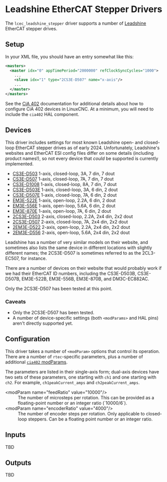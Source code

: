 # Leadshine EtherCAT Stepper Drivers

The `lcec_leadshine_stepper` driver supports a number of
[Leadshine](http://www.leadshine.com) EtherCAT stepper
drives.

## Setup

In your XML file, you should have an entry somewhat like this:

```xml
<masters>
  <master idx="0" appTimePeriod="2000000" refClockSyncCycles="1000">
    ...
    <slave idx="1" type="2CS3E-D507" name="x-axis"/>
	...
  </master>
</masters>
```

See the [CiA 402](cia402.md) documentation for additional details
about how to configure CiA 402 devices in LinuxCNC.  At a minimum, you
will need to include the `cia402` HAL component.

## Devices

This driver includes settings for most known Leadshine open- and
closed-loop EtherCAT stepper drives as of early 2024.  Unfortunately,
Leadshine's websites and EtherCAT ESI config files differ on some
details (including product names!), so not every device that *could*
be supported is currently implemented.

- [CS3E-D503](https://www.leadshine.com/product-detail/CS3E-D503.html) 1-axis, closed-loop, 3A, 7 din, 7 dout
- [CS3E-D507](https://www.leadshine.com/product-detail/CS3E-D507.html) 1-axis, closed-loop, 7A, 7 din, 7 dout
- [CS3E-D1008](https://www.leadshine.com/product-detail/CS3E-D1008.html) 1-axis, closed-loop, 8A, 7 din, 7 dout
- [CS3E-D503E](https://www.leadshine.com/product-detail/CS3E-D503E.html) 1-axis, closed-loop, 3A, 6 din, 2 dout
- [CS3E-D507E](https://www.leadshine.com/product-detail/CS3E-D507E.html) 1-axis, closed-loop, 7A, 6 din, 2 dout
- [EM3E-522E](https://www.leadshine.com/product-detail/EM3E-522E.html) 1-axis, open-loop, 2.2A, 6 din, 2 dout
- [EM3E-556E](https://www.leadshine.com/product-detail/EM3E-556E.html) 1-axis, open-loop, 5.6A, 6 din, 2 dout
- [EM3E-870E](https://www.leadshine.com/product-detail/EM3E-870E.html) 1-axis, open-loop, 7A, 6 din, 2 dout
- [2CS3E-D503](https://www.leadshine.com/product/2CS3E-D503-14-15-993-70.html) 2-axis, closed-loop, 2.2A, 2x4 din, 2x2 dout
- [2CS3E-D507](https://www.leadshine.com/product/2CS3E-D507-14-15-994-70.html) 2-axis, closed-loop, 7A, 2x4 din, 2x2 dout
- [2EM3E-D522](https://www.leadshine.com/product-detail/2EM3E-522.html) 2-axis, open-loop, 2.2A, 2x4 din, 2x2 dout
- [2EM3E-D556](https://www.leadshine.com/product-detail/2EM3E-556.html) 2-axis, open-loop, 5.6A, 2x4 din, 2x2 dout

Leadshine has a number of very similar models on their website, and
sometimes also lists the same device in different locations with
slightly different names; the 2CS3E-D507 is sometimes referred to as
the 2CL3-EC507, for instance.

There are a number of devices on their website that would probably
work if we had their EtherCAT ID numbers, including the CS3E-D503B,
CS3E-D507B, EM3E-522B, EM3E-556B, EM3E-870B, and DM3C-EC882AC.

Only the 2CS3E-D507 has been tested at this point.

### Caveats

- Only the 2CS3E-D507 has been tested.
- A number of device-specific settings (both `<modParams>` and HAL
  pins) aren't directly supported yet.

## Configuration

This driver takes a number of `<modParam>` options that control its
operation.  There are a number of `rtec`-specific parameters, plus a
number of additional [`cia402` modParams](cia402.md).

The parameters are listed in their single-axis form; dual-axis devices
have two sets of these parameters, one starting with `ch1` and one
starting with `ch2`.  For example, `ch1peakCurrent_amps` and
`ch2peakCurrent_amps`.

<dl>
<dt>&lt;modParam name="feedRatio" value="10000"/&gt;</dt>
<dd>The number of microsteps per rotation.  This can be provided as a floating-point number or an integer ratio (`10000/6`).</dd>

<dt>&lt;modParam name="encoderRatio" value="4000"/&gt;</dt>
<dd>The number of encoder steps per rotation.  Only applicable to closed-loop steppers.  Can be a floating point number or an integer ratio.</dd>

</dl>

## Inputs

TBD

## Outputs

TBD
